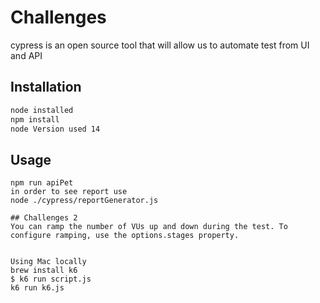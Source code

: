 # Challenges

cypress is an open source tool that will allow us to automate test from UI and API

## Installation


```bash
node installed
npm install
node Version used 14

```

## Usage

```Execution you can run on headless
npm run apiPet 
in order to see report use
node ./cypress/reportGenerator.js

## Challenges 2
You can ramp the number of VUs up and down during the test. To configure ramping, use the options.stages property.


Using Mac locally
brew install k6
$ k6 run script.js
k6 run k6.js

